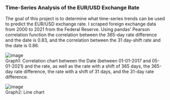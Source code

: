 ### Time-Series Analysis of the EUR/USD Exchange Rate

The goal of this project is to determine what time-series trends can be used to predict the EUR/USD exchange rate. I scraped foreign exchange data from 2000 to 2021 from the Federal Reserve. Using pandas' Pearson correlation function the correlation between the 365-day rate difference and the date is 0.83, and the correlation between the 31 day-shift rate and the date is 0.86.

![image](https://user-images.githubusercontent.com/71529189/117887698-1eaa4c80-b27f-11eb-9663-13a5cd0bfb4f.png)
<br>Graph1: Correlation chart between the Date (between 01-01-2017 and 05-01-2021) and the rate, as well as the rate with a shift of 365 days, the 365-day rate difference, the rate with a shift of 31 days, and the 31-day rate difference.


![image](https://user-images.githubusercontent.com/71529189/117889507-aabd7380-b281-11eb-9883-bcd097eb331f.png)
<br>Graph2: Line chart 
